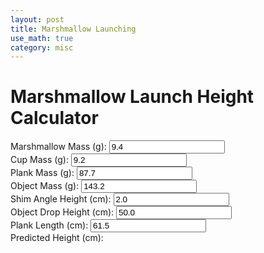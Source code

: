```yaml
---
layout: post
title: Marshmallow Launching
use_math: true
category: misc
---
```


# Marshmallow Launch Height Calculator

<form id="calc" oninput="fun1()">
  <div>
  <label for="mM">Marshmallow Mass (g):</label>
  <input type="number" step="any" id="mM" name="mM" min="1" max="20" value="9.4" size="5">
  </div>
  <div>     
  <label for="mC">Cup Mass (g):</label>
  <input type="number" step="any" id="mC" name="mC" min="1" max="50" value="9.2" size="5">
  </div>   
  <div>     
  <label for="mP">Plank Mass (g):</label>
  <input type="number" step="any" id="mP" name="mP" min="1" max="500" value="87.7" size="5">
  </div>     
  <div>     
  <label for="mO">Object Mass (g):</label>
  <input type="number" step="any" id="mO" name="mO" min="1" max="1000" value="143.2" size="5">
  </div>    
  <div>     
  <label for="h3">Shim Angle Height (cm):</label>
  <input type="number" step="any" id="h3" name="h3" min="1" max="10" value="2.0" size="5">
  </div>     
  <div>     
  <label for="h1">Object Drop Height (cm):</label>
  <input type="number" step="any" id="h1" name="h1" min="10" max="200" value="50.0" size="5">
  </div>     
  <div>     
  <label for="l">Plank Length (cm):</label>
  <input type="number" step="any" id="l" name="l" min="10" max="100" value="61.5" size="5">
  </div>     
  
  <div> 
  <label for="output1">Predicted Height (cm):</label>
  <p class="output" id="output1"></p>
  </div>      
</form>

<script>
       const mP = document.getElementById("mP").value;
       const mO = document.getElementById("mO").value;
       const mM = document.getElementById("mM").value;
       const mC = document.getElementById("mC").value;
       const h3 = document.getElementById("h3").value;
       const h1 = document.getElementById("h1").value;
       const l = document.getElementById("l").value;
       const out = document.getElementById("output1");
       
       function calc_h1() {
              out.innerHTML = -3*(4*h3.value*h3.value-l.value*l.value)*(-12*h1.value*h3.value*h3.value*mO.value*mO.value+24*h3.value*h3.value*h3.value*mO.value*mO.value);
       }
       
</script>
